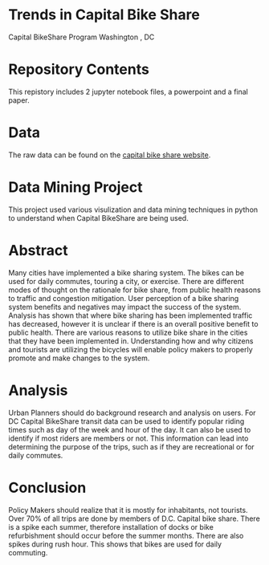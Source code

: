# Trends in Capital Bike Share
Capital BikeShare Program Washington , DC

# Repository Contents
This repistory includes 2 jupyter notebook files, a powerpoint and a final paper. 

# Data
The raw data can be found on the [capital bike share website](https://www.capitalbikeshare.com/system-data). 

# Data Mining Project
This project used various visulization and data mining techniques in python to understand when Capital BikeShare are being used. 

# Abstract
Many cities have implemented a bike sharing system. The bikes can be used for daily commutes, touring a city, or exercise. There are different modes of thought on the rationale for bike share, from public health reasons to traffic and congestion mitigation. User perception of a bike sharing system benefits and negatives may impact the success of the system. Analysis has shown that where bike sharing has been implemented traffic has decreased, however it is unclear if there is an overall positive benefit to public health. There are various reasons to utilize bike share in the cities that they have been implemented in. Understanding how and why citizens and tourists are utilizing the bicycles will enable policy makers to properly promote and make changes to the system.  

# Analysis
Urban Planners should do background research and analysis on users. For DC Capital BikeShare transit data can be used to identify popular riding times such as day of the week and hour of the day. It can also be used to identify if most riders are members or not. This information can lead into determining the purpose of the trips, such as if they are recreational or for daily commutes. 

# Conclusion
Policy Makers should realize that it is mostly for inhabitants, not tourists. Over 70% of all trips are done by members of D.C. Capital bike share. There is a spike each summer, therefore installation of docks or bike refurbishment should occur before the summer months. There are also spikes during rush hour. This shows that bikes are used for daily commuting. 






